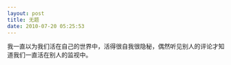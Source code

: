 ```yaml
---
layout: post
title: 无题
date: 2010-07-20 05:25:53
---
```




我一直以为我们活在自己的世界中，活得很自我很隐秘，偶然听见别人的评论才知道我们一直活在别人的监视中。


